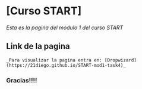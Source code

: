 # [Curso START]

_Esta es la pagina del modulo 1 del curso START_

## Link de la pagina

```
_Para visualizar la pagina entra en: [Dropwizard](https://21diego.github.io/START-mod1-task4)_

```




### Gracias!!!!
